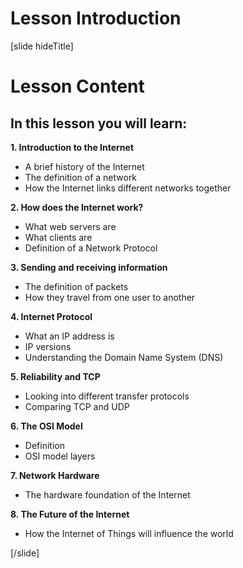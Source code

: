 # Lesson Introduction

[slide hideTitle]

# Lesson Content

## In this lesson you will learn:

**1. Introduction to the Internet**

- A brief history of the Internet
- The definition of a network
- How the Internet links different networks together

**2. How does the Internet work?**

- What web servers are
- What clients are
- Definition of a Network Protocol

**3. Sending and receiving information**

- The definition of packets
- How they travel from one user to another

**4. Internet Protocol**

- What an IP address is
- IP versions
- Understanding the Domain Name System (DNS)

**5. Reliability and TCP**

- Looking into different transfer protocols
- Comparing TCP and UDP

**6. The OSI Model**

- Definition
- OSI model layers

**7. Network Hardware**

- The hardware foundation of the Internet

**8. The Future of the Internet**

- How the Internet of Things will influence the world

[/slide]